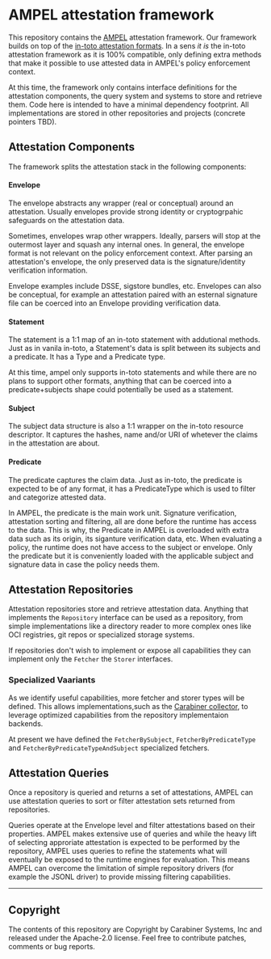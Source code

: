 # AMPEL attestation framework

This repository contains the [AMPEL](https://github.com/carabiner-dev/ampel)
attestation framework. Our framework builds on top of the [in-toto attestation
formats](https://github.com/in-toto/attestation). In a sens _it is_ the in-toto
attestation framework as it is 100% compatible, only defining extra methods
that make it possible to use attested data in AMPEL's policy enforcement
context.

At this time, the framework only contains interface definitions for the
attestation components, the query system and systems to store and retrieve them.
Code here is intended to have a minimal dependency footprint. All implementations
are stored in other repositories and projects (concrete pointers TBD).

## Attestation Components

The framework splits the attestation stack in the following components:

#### Envelope

The envelope abstracts any wrapper (real or conceptual) around an attestation.
Usually envelopes provide strong identity or cryptogrpahic safeguards on the
attestation data.

Sometimes, envelopes wrap other wrappers. Ideally, parsers will stop at the
outermost layer and squash any internal ones. In general, the envelope format
is not relevant on the policy enforcement context. After parsing an attestation's
envelope, the only preserved data is the signature/identity verification
information.

Envelope examples include DSSE, sigstore bundles, etc. Envelopes can also be 
conceptual, for example an attestation paired with an esternal signature file
can be coerced into an Envelope providing verification data.

#### Statement

The statement is a 1:1 map of an in-toto statement with addutional methods. Just
as in vanila in-toto, a Statement's data is split between its subjects and a
predicate. It has a Type and a Predicate type.

At this time, ampel only supports in-toto statements and while there are no
plans to support other formats, anything that can be coerced into a
predicate+subjects shape could potentially be used as a statement.

#### Subject

The subject data structure is also a 1:1 wrapper on the in-toto resource descriptor.
It captures the hashes, name and/or URI of whetever the claims in the attestation
are about.

#### Predicate

The predicate captures the claim data. Just as in-toto, the predicate is expected
to be of any format, it has a PredicateType which is used to filter and categorize
attested data.

In AMPEL, the predicate is the main work unit. Signature verification, attestation
sorting and filtering, all are done before the runtime has access to the data.
This is why, the Predicate in AMPEL is overloaded with extra data such as its
origin, its siganture verification data, etc. When evaluating a policy, the
runtime does not have access to the subject or envelope. Only the predicate but
it is conveniently loaded with the applicable subject and signature data in case
the policy needs them.

## Attestation Repositories

Attestation repositories store and retrieve attestation data. Anything that
implements the `Repository` interface can be used as a repository, from simple
implementations like a directory reader to more complex ones like OCI registries,
git repos or specialized storage systems.

If repositories don't wish to implement or expose all capabilities they can
implement only the `Fetcher` the `Storer` interfaces.

### Specialized Vaariants

As we identify useful capabilities, more fetcher and storer types will be defined.
This allows implementations,such as the
[Carabiner collector](https://github.com/carabiner-dev/collector), to leverage
optimized capabilities from the repository implementaion backends.

At present we have defined the `FetcherBySubject`, `FetcherByPredicateType` and
`FetcherByPredicateTypeAndSubject` specialized fetchers.

## Attestation Queries

Once a repository is queried and returns a set of attestations, AMPEL can use
attestation queries to sort or filter attestation sets returned from repositories.

Queries operate at the Envelope level and filter attestations based on their
properties. AMPEL makes extensive use of queries and while the heavy lift of
selecting approriate attestation is expected to be performed by the repository,
AMPEL uses queries to refine the statements what will eventually be exposed to
the runtime engines for evaluation. This means AMPEL can overcome the limitation
of simple repository drivers (for example the JSONL driver) to provide missing
filtering capabilities.

---

## Copyright

The contents of this repository are Copyright by Carabiner Systems, Inc and
released under the Apache-2.0 license. Feel free to contribute patches, comments
or bug reports.
